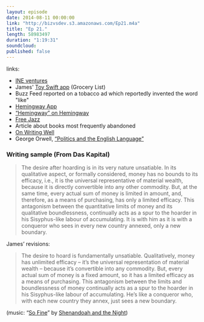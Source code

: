 ```yaml
---
layout: episode
date: 2014-08-11 00:00:00
link: "http://bizvsdev.s3.amazonaws.com/Ep21.m4a"
title: "Ep 21."
length: 58983497
duration: "1:19:31"
soundcloud: 
published: false
---
```


links:

- [INE ventures](http://ineventures.com)
- James' [Toy Swift app](https://github.com/jiaaro/swift-grocery) (Grocery List)
- Buzz Feed reported on a tobacco ad which reportedly invented the word "like"
- [Hemingway App](http://www.hemingwayapp.com)
- [“Hemingway” on Hemingway](http://languagelog.ldc.upenn.edu/nll/?p=10416)
- [Free Jazz](https://www.youtube.com/watch?v=YedVpRzF900)
- Article about books most frequently abandoned
- [On Writing Well](http://www.amazon.com/Writing-Well-30th-Anniversary-Edition/dp/0060891548)
- George Orwell, [“Politics and the English Language”](https://www.mtholyoke.edu/acad/intrel/orwell46.htm)


### Writing sample (From Das Kapital)

 > The desire after hoarding is in its very nature unsatiable. In its qualitative aspect, or formally considered, money has no bounds to its efficacy, i.e., it is the universal representative of material wealth, because it is directly convertible into any other commodity. But, at the same time, every actual sum of money is limited in amount, and, therefore, as a means of purchasing, has only a limited efficacy. This antagonism between the quantitative limits of money and its qualitative boundlessness, continually acts as a spur to the hoarder in his Sisyphus-like labour of accumulating. It is with him as it is with a conqueror who sees in every new country annexed, only a new boundary.

James’ revisions:

 > The desire to hoard is fundamentally unsatiable. Qualitatively, money has unlimited efficacy – it’s the universal representation of material wealth – because it’s  convertible into any commodity. But, every actual sum of money is a fixed amount, so it has a limited efficacy as a means of purchasing. This antagonism between the limits and boundlessness of money continually acts as a spur to the hoarder in his Sisyphus-like labour of accumulating. He’s like a conqueror who, with each new country they annex, just sees a new boundary.


(music: “[So Fine](http://shenandoahandthenight.com/track/so-fine)” by [Shenandoah and the Night](http://shenandoahandthenight.com))
